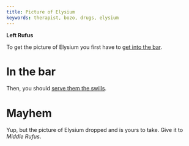 ```yaml
---
title: Picture of Elysium
keywords: therapist, bozo, drugs, elysium
---
```

**Left Rufus**

To get the picture of Elysium you first have to [get into the bar](../010-left/030-into-bar.md).

# In the bar
Then, you should [serve them the swills](../010-left/070-in-the-bar/005-server.md).

# Mayhem
Yup, but the picture of Elysium dropped and is yours to take. Give it to *Middle Rufus*.
